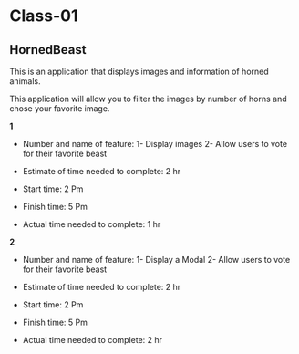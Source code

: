# Class-01
## HornedBeast

This is an application that displays images and information of horned animals. 

This application will allow you to filter the images by number of horns and chose your favorite image.


**1**
- Number and name of feature:
 1- Display images
 2- Allow users to vote for their favorite beast

- Estimate of time needed to complete: 2 hr

- Start time: 2 Pm

- Finish time: 5 Pm

- Actual time needed to complete: 1 hr



**2**
- Number and name of feature:
 1- Display a Modal
 2- Allow users to vote for their favorite beast

- Estimate of time needed to complete: 2 hr

- Start time: 2 Pm

- Finish time: 5 Pm

- Actual time needed to complete: 2 hr
